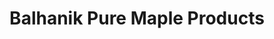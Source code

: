 ---
title: "Balhanik Pure Maple Products"
url: /wilson/balhanik-pure-maple-products/
shop: Allgemein
---